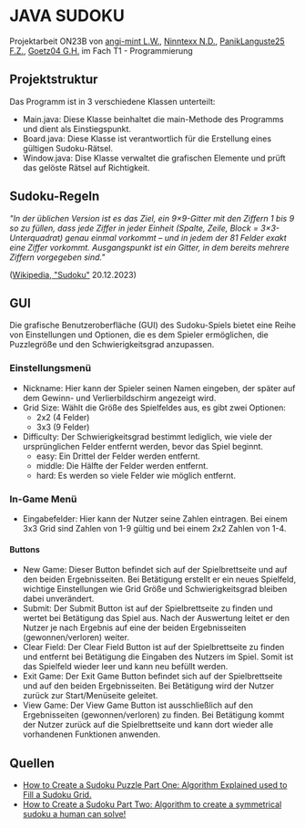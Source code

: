 # JAVA SUDOKU

Projektarbeit ON23B von [angi-mint L.W.](https://github.com/angi-mint), 
[Ninntexx N.D.](https://github.com/Ninntexx), 
[PanikLanguste25 F.Z.](https://github.com/PanikLanguste25),
[Goetz04 G.H.](https://github.com/Goetz04)
im Fach T1 - Programmierung

## Projektstruktur
Das Programm ist in 3 verschiedene Klassen unterteilt:
- Main.java:    Diese Klasse beinhaltet die main-Methode des Programms und dient als Einstiegspunkt.
- Board.java:   Diese Klasse ist verantwortlich für die Erstellung eines gültigen Sudoku-Rätsel.
- Window.java:  Dise Klasse verwaltet die grafischen Elemente und prüft das gelöste Rätsel auf Richtigkeit.

## Sudoku-Regeln
*"In der üblichen Version ist es das Ziel, ein 9×9-Gitter mit den Ziffern 1 bis 9 so zu füllen,
dass jede Ziffer in jeder Einheit (Spalte, Zeile, Block = 3×3-Unterquadrat) genau einmal vorkommt –
und in jedem der 81 Felder exakt eine Ziffer vorkommt. Ausgangspunkt ist ein Gitter,
in dem bereits mehrere Ziffern vorgegeben sind."*

([Wikipedia, "Sudoku"](https://de.wikipedia.org/wiki/Sudoku#) 20.12.2023)

## GUI
Die grafische Benutzeroberfläche (GUI) des Sudoku-Spiels bietet eine Reihe von Einstellungen und Optionen,
die es dem Spieler ermöglichen, die Puzzlegröße und den Schwierigkeitsgrad anzupassen.

### Einstellungsmenü
- Nickname: Hier kann der Spieler seinen Namen eingeben, der später auf dem Gewinn- und Verlierbildschirm angezeigt wird.
- Grid Size: Wählt die Größe des Spielfeldes aus, es gibt zwei Optionen:
  - 2x2 (4 Felder)
  - 3x3 (9 Felder)
- Difficulty: Der Schwierigkeitsgrad bestimmt lediglich, wie viele der ursprünglichen Felder entfernt werden,
  bevor das Spiel beginnt.
  - easy: Ein Drittel der Felder werden entfernt.
  - middle: Die Hälfte der Felder werden entfernt.
  - hard: Es werden so viele Felder wie möglich entfernt.

### In-Game Menü
- Eingabefelder: Hier kann der Nutzer seine Zahlen eintragen. Bei einem 3x3 Grid sind Zahlen von 1-9 gültig und bei einem 2x2 Zahlen von 1-4. 
#### Buttons
- New Game: Dieser Button befindet sich auf der Spielbrettseite und auf den beiden Ergebnisseiten. Bei Betätigung erstellt er ein neues Spielfeld, wichtige Einstellungen wie Grid Größe und Schwierigkeitsgrad bleiben dabei unverändert.
- Submit: Der Submit Button ist auf der Spielbrettseite zu finden und wertet bei Betätigung das Spiel aus. Nach der Auswertung leitet er den Nutzer je nach Ergebnis auf eine der beiden Ergebnisseiten (gewonnen/verloren) weiter.  
- Clear Field: Der Clear Field Button ist auf der Spielbrettseite zu finden und entfernt bei Betätigung die Eingaben des Nutzers im Spiel. Somit ist das Spielfeld wieder leer und kann neu befüllt werden.
- Exit Game: Der Exit Game Button befindet sich auf der Spielbrettseite und auf den beiden Ergebnisseiten. Bei Betätigung wird der Nutzer zurück zur Start/Menüseite geleitet. 
- View Game: Der View Game Button ist ausschließlich auf den Ergebnisseiten (gewonnen/verloren) zu finden. Bei Betätigung kommt der Nutzer zurück auf die Spielbrettseite und kann dort wieder alle vorhandenen Funktionen anwenden.

## Quellen
- [How to Create a Sudoku Puzzle Part One: Algorithm Explained used to Fill a Sudoku Grid.](https://www.youtube.com/watch?v=iSdW8OM_b3E)
- [How to Create a Sudoku Part Two: Algorithm to create a symmetrical sudoku a human can solve!](https://www.youtube.com/watch?v=DpmTbMQFHaI)
